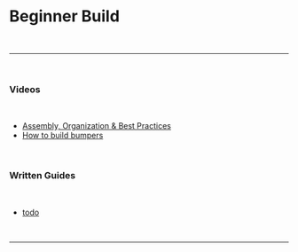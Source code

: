 # Beginner Build

<br>

***

<br>

### Videos

<br>

- [Assembly, Organization & Best Practices](https://youtu.be/o52ivEj9PLM?si=MZzhDhDTjEQ3N-_9)
- [How to build bumpers](https://www.youtube.com/watch?v=JN6JkBnvARo&list=PLbBZ-oKrRYEw7BPqCIbXKyx2CEwIw0FKK)

<br>

### Written Guides

<br>

- [todo]()

<br>

***

<br>

